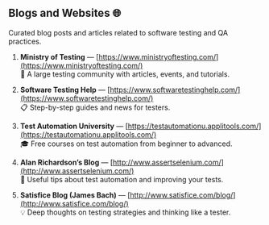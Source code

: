 ## Blogs and Websites 🌐
Curated blog posts and articles related to software testing and QA practices.

1. **Ministry of Testing** — [https://www.ministryoftesting.com/](https://www.ministryoftesting.com/)  
   🤝 A large testing community with articles, events, and tutorials.

2. **Software Testing Help** — [https://www.softwaretestinghelp.com/](https://www.softwaretestinghelp.com/)  
   📋 Step-by-step guides and news for testers.

3. **Test Automation University** — [https://testautomationu.applitools.com/](https://testautomationu.applitools.com/)  
   🎓 Free courses on test automation from beginner to advanced.

4. **Alan Richardson’s Blog** — [http://www.assertselenium.com/](http://www.assertselenium.com/)  
   🧰 Useful tips about test automation and improving your tests.

5. **Satisfice Blog (James Bach)** — [http://www.satisfice.com/blog/](http://www.satisfice.com/blog/)  
   💡 Deep thoughts on testing strategies and thinking like a tester.
